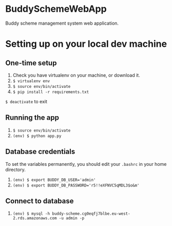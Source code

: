 # BuddySchemeWebApp
Buddy scheme management system web application. 

# Setting up on your local dev machine

## One-time setup

1. Check you have virtualenv on your machine, or download it.
2. `$ virtualenv env`
3. `$ source env/bin/activate`
4. `$ pip install -r requirements.txt`

`$ deactivate` to exit

## Running the app

1. `$ source env/bin/activate`
2. `(env) $ python app.py`

## Database credentials
To set the variables permanently, you should edit your `.bashrc` in your home directory.

1. `(env) $ export BUDDY_DB_USER='admin'`
2. `(env) $ export BUDDY_DB_PASSWORD='r5!!eXFNVC5qMDL3$o&m'`

## Connect to database

1. `(env) $ mysql -h buddy-scheme.cg0eqfj7blbe.eu-west-2.rds.amazonaws.com -u admin -p`

